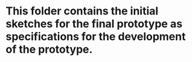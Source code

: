 # This folder contains the initial sketches for the final prototype as specifications for the development of the prototype. 
